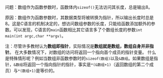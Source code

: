 问题：数组作为函数参数时，函数体内`sizeof()`无法访问其长度，总是输出8。

原因：数组作为函数参数时，其数据类型将被转换为指针，所以输出长度时总是8。这是C语言的机制决定的，想访问数组参数的长度，只能给函数添加额外的参数。可以发现，C语言的`main`函数相比其它语言多了个数组长度的参数`int main(int argc,char **argv)`。

注：尽管许多教材认为**数组即指针**，实际情况是**数组就是数组，数组自身并非指针**。
在大多数情况下，对数组的访问将返回一个指向首个成员的指针变量。
什么是特殊情形呢？例如当数组非函数参数时的`sizeof(数组)`以及`&数组`。如果数组是指针，`&数组`将返回一个指向指针的指针，事实是`*(&数组+1)`（返回数组的第二个成员）与`*(数组+1)`是等价的。

